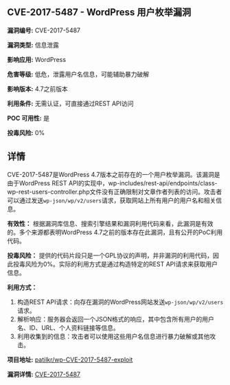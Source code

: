 ## CVE-2017-5487 - WordPress 用户枚举漏洞

**漏洞编号:** CVE-2017-5487

**漏洞类型:** 信息泄露

**影响应用:** WordPress

**危害等级:** 低危，泄露用户名信息，可能辅助暴力破解

**影响版本:** 4.7之前版本

**利用条件:** 无需认证，可直接通过REST API访问

**POC 可用性:** 是

**投毒风险:** 0%

## 详情

CVE-2017-5487是WordPress 4.7版本之前存在的一个用户枚举漏洞。该漏洞是由于WordPress REST API的实现中，wp-includes/rest-api/endpoints/class-wp-rest-users-controller.php文件没有正确限制对文章作者列表的访问。攻击者可以通过发送`wp-json/wp/v2/users`请求，获取网站上所有用户的用户名和相关信息。

**有效性：**
根据漏洞库信息、搜索引擎结果和漏洞利用代码来看，此漏洞是有效的。多个来源都表明WordPress 4.7之前的版本存在此漏洞，且有公开的PoC利用代码。

**投毒风险：**
提供的代码片段只是一个GPL协议的声明，并非漏洞的利用代码，因此投毒风险为0%。实际的利用方式是通过构造特定的REST API请求来获取用户信息。

**利用方式：**
1.  构造REST API请求：向存在漏洞的WordPress网站发送`wp-json/wp/v2/users`请求。
2.  解析响应：服务器会返回一个JSON格式的响应，其中包含所有用户的用户名、ID、URL、个人资料链接等信息。
3.  利用收集到的信息：攻击者可以使用这些用户名信息进行暴力破解或其他攻击。

**项目地址:** [patilkr/wp-CVE-2017-5487-exploit](https://github.com/patilkr/wp-CVE-2017-5487-exploit)

**漏洞详情:** [CVE-2017-5487](https://nvd.nist.gov/vuln/detail/CVE-2017-5487)